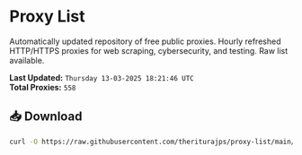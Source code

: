 # Proxy List

Automatically updated repository of free public proxies. Hourly refreshed HTTP/HTTPS proxies for web scraping, cybersecurity, and testing. Raw list available.

**Last Updated:** `Thursday 13-03-2025 18:21:46 UTC`  
**Total Proxies:** `558`

## 📥 Download
```bash
curl -O https://raw.githubusercontent.com/theriturajps/proxy-list/main/proxies.txt
